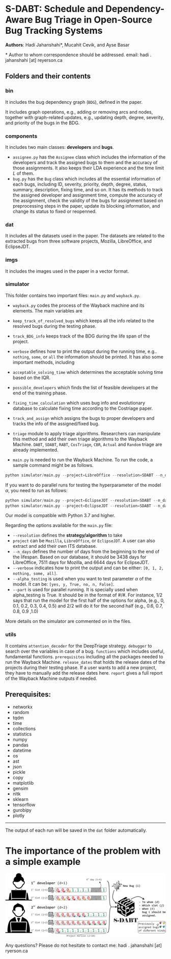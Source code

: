 # S-DABT: Schedule and Dependency-Aware Bug Triage in Open-Source Bug Tracking Systems

**Authors**: Hadi Jahanshahi*, Mucahit Cevik, and Ayse Basar

\* Author to whom correspondence should be addressed. email: hadi . jahanshahi [at] reyerson.ca

## Folders and their contents 

### bin
It includes the bug dependency graph (`BDG`), defined in the paper. 

It includes graph operations, e.g., adding or removing arcs and nodes, together with graph-related updates, e.g., updating depth, degree, severity, and priority of the bugs in the BDG.

### components
It includes two main classes: **developers** and **bugs**. 
* `assignee.py` has the `Assignee` class which includes the information of the developers and track the assigned bugs to them and the accuracy of those assignments. It also keeps their LDA experience and the time limit $L$ of them.
* `bug.py` has the `Bug` class which includes all the essential information of each bugs, including ID, severity, priority, depth, degree, status, summary, description, fixing time, and so on. It has its methods to track the assigned developer and assignment time, compute the accuracy of the assignment, check the validity of the bugs for assignment based on preprocessing steps in the paper, update its blocking information, and change its status to fixed or reopenned. 


### dat
It includes all the datasets used in the paper. The datasets are related to the extracted bugs from three software projects, Mozilla, LibreOffice, and EclipseJDT.

### imgs
It includes the images used in the paper in a vector format.

### simulator
This folder contains two important files: `main.py` and `wayback.py`.

*  `wayback.py` codes the process of the Wayback machine and its elements. The main variables are
  *  `keep_track_of_resolved_bugs` which keeps all the info related to the resolved bugs during the testing phase.
  *  `track_BDG_info` keeps track of the BDG during the life span of the project.
  *  `verbose` defines how to print the output during the running time, e.g.. `nothing`, `some`, or `all` the information should be printed.
  It has also some important methods, including
  * `acceptable_solving_time` which determines the acceptable solving time based on the IQR.
  * `possible_developers` which finds the list of feasible developers at the end of the training phase.
  * `fixing_time_calculation` which uses bug info and evolutionary database to calculate fixing time according to the Costriage paper.
  * `track_and_assign` which assigns the bugs to proper developers and tracks the info of the assigned/fixed bug.
  * `triage` module to apply triage algorithms. Researchers can manipulate this method and add their own triage algorithms to the Wayback Machine. `DABT`, `SDABT`, `RABT`, `CosTriage`, `CBR`, `Actual` and `Random` triage are already implemented.

* `main.py` is needed to run the Wayback Machine. 
To run the code, a sample command might be as follows. 

```python
python simulator/main.py --project=LibreOffice --resolution=SDABT --n_days=3438  --verbose=0
```

If you want to do parallel runs for testing the hyperparameter of the model $\alpha$, you need to run as follows:
```python
python simulator/main.py --project=EclipseJDT --resolution=SDABT --n_days=6644 --alpha_testing=yes --part=1/2
python simulator/main.py --project=EclipseJDT --resolution=SDABT --n_days=6644 --alpha_testing=yes --part=2/2
```

Our model is compatible with Python 3.7 and higher.

Regarding the options available for the `main.py` file:
  * `--resolution` defines the **strategy/algorithm** to take
  * `project` can be `Mozilla`, `LibreOffice`, or `EclipseJDT`. A user can also extract and add their own ITS database. 
  * `--n_days` defines the number of days from the beginning to the end of the lifespan. Based on our database, it should be 3438 days for LibreOffice,  7511 days for Mozilla, and 6644 days for EclipseJDT.
  * `--verbose` indicates how to print the output and can be either: ```[0, 1, 2, nothing, some, all]```.
  * `--alpha_testing` is used when you want to test parameter $\alpha$ of the model. It can be: ```[yes, y, True, no, n, False]```.
  * `--part` is used for parallel running. It is specially used when alpha_testing is True. It should be in the format of #/#. For instance, 1/2 says that run the model for the first half of the options for alpha, (e.g., 0, 0.1, 0.2, 0.3, 0.4, 0.5) and 2/2 will do it for the second half (e.g., 0.6, 0.7, 0.8, 0.9 ,1.0)

More details on the simulator are commented on in the files.

### utils
It contains `attention_decoder` for the DeepTriage strategy. `debugger` to search over the variables in case of a bug. `functions` which includes useful, fundamental functions. `prerequisites` including all the packages needed to run the Wayback Machine. `release_dates` that holds the release dates of the projects during their testing phase. If a user wants to add a new project, they have to manually add the release dates here. `report` gives a full report of the Wayback Machine outputs if needed.


## Prerequisites:
 * networkx 
 * random
 * tqdm
 * time
 * collections
 * statistics
 * numpy
 * pandas
 * datetime
 * os
 * ast
 * json
 * pickle
 * copy
 * matplotlib
 * gensim 
 * nltk 
 * sklearn 
 * tensorflow
 * gurobipy 
 * plotly

____________
The output of each run will be saved in the `dat` folder automatically. 


# The importance of the problem with a simple example

![Developers' schedule](https://raw.githubusercontent.com/HadiJahanshahi/SDABT/main/imgs/Schedule-slot-developers.png)

Any questions? Please do not hesitate to contact me: hadi . jahanshahi [at] ryerson.ca
